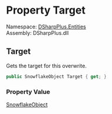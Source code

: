 # Property Target

Namespace: [DSharpPlus.Entities](DSharpPlus.Entities.md)  
Assembly: DSharpPlus.dll

## <a id="DSharpPlus_Entities_DiscordOverwriteBuilder_Target"></a>Target

Gets the target for this overwrite.

```csharp
public SnowflakeObject Target { get; }
```

### Property Value

[SnowflakeObject](DSharpPlus.Entities.SnowflakeObject.md)


